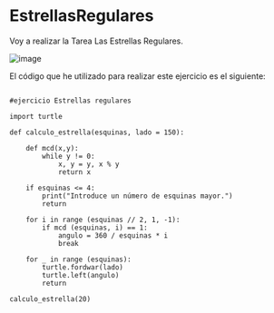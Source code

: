 # EstrellasRegulares
Voy a realizar la Tarea Las Estrellas Regulares.

![image](https://user-images.githubusercontent.com/91721860/146840978-e7bfad41-e14f-4ecb-a0a0-3ac5bb39e5dc.png)

El código que he utilizado para realizar este ejercicio es el siguiente:

````

#ejercicio Estrellas regulares

import turtle

def calculo_estrella(esquinas, lado = 150):

    def mcd(x,y):
        while y != 0:
            x, y = y, x % y
            return x

    if esquinas <= 4:
        print("Introduce un número de esquinas mayor.")
        return

    for i in range (esquinas // 2, 1, -1):
        if mcd (esquinas, i) == 1:
            angulo = 360 / esquinas * i 
            break

    for _ in range (esquinas):
        turtle.fordwar(lado)
        turtle.left(angulo)
        return

calculo_estrella(20)
````
